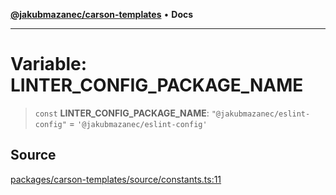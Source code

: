 [**@jakubmazanec/carson-templates**](../README.md) • **Docs**

---

# Variable: LINTER_CONFIG_PACKAGE_NAME

> `const` **LINTER_CONFIG_PACKAGE_NAME**: `"@jakubmazanec/eslint-config"` =
> `'@jakubmazanec/eslint-config'`

## Source

[packages/carson-templates/source/constants.ts:11](https://github.com/jakubmazanec/tools/blob/2f8bfe433bf76006231c1e3b5197238029672b8c/packages/carson-templates/source/constants.ts#L11)

